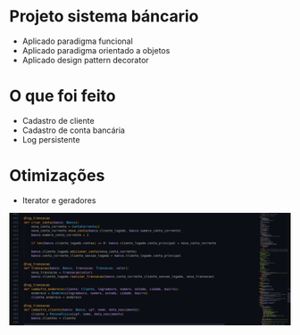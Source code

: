 # Projeto sistema báncario
- Aplicado paradigma funcional
- Aplicado paradigma orientado a objetos
- Aplicado design pattern decorator

# O que foi feito
- Cadastro de cliente
- Cadastro de conta bancária
- Log persistente

# Otimizações
- Iterator e geradores

![Código](./img/code.png)
